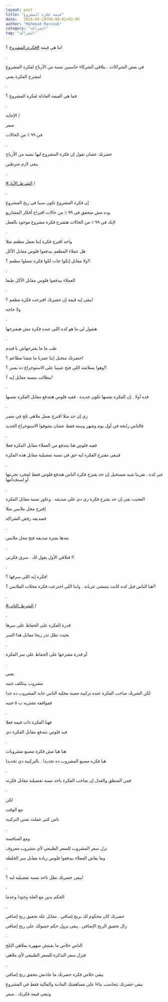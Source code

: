 ```yaml
---
layout: post
title: "قيمة فكرة المشروع"
date:   2024-04-10T00:00:01+03:00
author: "Mahmoud Marzouk"
category: "الشراكة"
tag: "الشراكة"
---
```



ما هي قيمة
[<u>\#فكرة\_المشروع</u>](https://www.facebook.com/hashtag/%D9%81%D9%83%D8%B1%D8%A9_%D8%A7%D9%84%D9%85%D8%B4%D8%B1%D9%88%D8%B9?__eep__=6&__cft__%5b0%5d=AZXZ6HtcuneAIqqY-7dSYBiGjvE_hppxOW-6uJ6IkheF_7_SWhzgSKaCfawdFY0hZGVDMQqnPJd4fmdgDvTtAYTpMX--jJIPkTlSJ3kp1RpYIGhRnU179VmudRxDiXNrAjTgGwOh2voASgl-5mmiCGhc8aKWrHgA2Ekbr0W8AphW3g&__tn__=*NK-R)
؟!

.

في بعض الشراكات . بتلاقي الشركاء حاسبين نسبة من الأرباح
لفكرة المشروع

لمقترح الفكرة يعني

.

فما هي القيمة العادلة لفكرة المشروع ؟

.

الإجابة /

صفر

في ٩٩ ٪ من الحالات

.

حضرتك عشان تقول إن فكرة المشروع ليها نسبة من
الأرباح

يبقى لازم شرطين

.

[<u>\#الشرط\_الأول</u>](https://www.facebook.com/hashtag/%D8%A7%D9%84%D8%B4%D8%B1%D8%B7_%D8%A7%D9%84%D8%A3%D9%88%D9%84?__eep__=6&__cft__%5b0%5d=AZXZ6HtcuneAIqqY-7dSYBiGjvE_hppxOW-6uJ6IkheF_7_SWhzgSKaCfawdFY0hZGVDMQqnPJd4fmdgDvTtAYTpMX--jJIPkTlSJ3kp1RpYIGhRnU179VmudRxDiXNrAjTgGwOh2voASgl-5mmiCGhc8aKWrHgA2Ekbr0W8AphW3g&__tn__=*NK-R)
/

.

إن فكرة المشروع تكون سببا في ربح المشروع

وده مش متحقق في ٩٩ ٪ من حالات اقتراح أفكار
المشاريع

لإنك في ٩٩ ٪ من الحالات هتقترح فكرة مشروع موجود
بالفعل

.

واحد اقترح فكرة إننا نعمل مطعم مثلا

هل عملاء المطعم بيدفعوا فلوس مقابل الأكل

ولا مقابل إنكوا جات لكوا فكرة تعملوا مطعم ؟!!

.

العملاء بيدفعوا فلوس مقابل الأكل طبعا

.

يبقى إيه قيمة إن حضرتك اقترحت فكرة مطعم ؟!

ولا حاجة

.

هتقول لي ما هو كده اللي عنده فكرة مش هيقترحها

.

طب ما ما يقترحهاش يا فندم

حضرتك متخيل إننا عمرنا ما شفنا مطاعم ؟!

وهوا بسلامته اللي فتح عينينا على الاستوخراع ده يعني
؟!!

بيطالب بنسبة مقابل إيه ؟!

.

فده أولا . إن الفكرة نفسها تكون جديدة . ففيه فلوس هتتدفع
مقابل الفكرة نفسها

.

زي إن حد مثلا اقترح نعمل ملاهي ثلج في مصر

فالناس رايحة في أول يوم وشهر وسنة فقط عشان يشوفوا
الاستوخراع الجديد

.

ففيه فلوس هنا بتتدفع من العملاء مقابل الفكرة فعلا

فيبقى مقترح الفكرة ليه حق في نسبة تفضيلية مقابل هذه
الفكرة

.

غير كده . تقريبا شبه مستحيل إن حد يقترح فكرة الناس هتدفع
فلوس فقط لمجرد تجربتها أو استخدامها

.

العجيب بقى إن حد يقترح فكرة زي دي على صديقه . وعاوز نسبة
مقابل الفكرة

إقترح محل ملابس مثلا

فصديقه رفض الشراكة

.

بعدها بفترة صديقه فتح محل ملابس

.

فتلاقي الأول يقول لك . سرق فكرتي !!

.

فكرة إيه اللي سرقها ؟!

هيا الناس قبل كده كانت بتمشي عريانة . وانتا اللي اخترعت
فكرة محلات الملابس ؟!!

.

[<u>\#الشرط\_الثاني</u>](https://www.facebook.com/hashtag/%D8%A7%D9%84%D8%B4%D8%B1%D8%B7_%D8%A7%D9%84%D8%AB%D8%A7%D9%86%D9%8A?__eep__=6&__cft__%5b0%5d=AZXZ6HtcuneAIqqY-7dSYBiGjvE_hppxOW-6uJ6IkheF_7_SWhzgSKaCfawdFY0hZGVDMQqnPJd4fmdgDvTtAYTpMX--jJIPkTlSJ3kp1RpYIGhRnU179VmudRxDiXNrAjTgGwOh2voASgl-5mmiCGhc8aKWrHgA2Ekbr0W8AphW3g&__tn__=*NK-R)
/

.

قدرة الفكرة على الحفاظ على سرها

بحيث تظل تدر ربحا مقابل هذا السر

.

أو قدرة مقترحها على الحفاظ على سر الفكرة

.

يعني

مشروب بيتكلف جنيه

لكن الشريك صاحب الفكرة عنده تركيبة معينة مخلية الناس
حابة المشروب ده جدا

فموافقة تشتريه ب ٥ جنيه

.

فهنا الفكرة ذات قيمة فعلا

فيه فلوس بتتدفع مقابل الفكرة دي

.

هنا هيا مش فكرة مصنع مشروبات

هيا فكرة مصنع المشروب ده تحديدا . بالتركيبة دي
تحديدا

.

فمن المنطق والعدل إن صاحب الفكرة ياخد نسبة تفضيلية مقابل
فكرته

.

لكن

مع الوقت

ناس كتير عملت نفس التركيبة

.

ومع المنافسة

نزل سعر المشروب للسعر الطبيعي لأي مشروب معروف

وما بقاش العملاء بيدفعوا فلوس زيادة مقابل سر
الخلطة

.

يبقى حضرتك تظل تاخد نسبة تفضيلية ليه ؟!

.

الحكم يدور مع العلة وجودا وعدما

.

حضرتك كان محكوم لك بربح إضافي . مقابل علة تحقيق ربح
إضافي

زال تحقيق الربح الإضافي . يبقى يزول حكم حصولك على ربح
إضافي

.

الناس خلاص ما بقيتش مبهورة بملاهي الثلج

فنزل سعر التذكرة للسعر الطبيعي لأي ملاهي

.

يبقى خلاص فكرة حضرتك ما عادتش بتحقق ربح إضافي

يبقى حضرتك تتحاسب بناءا على مساهمتك المادية والمالية فقط
في المشروع

وتبقى قيمة فكرتك . صفر
